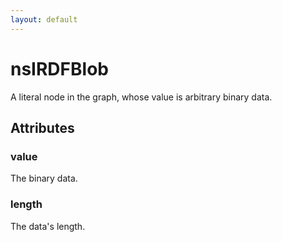 ```yaml
---
layout: default
---
```


# nsIRDFBlob #

A literal node in the graph, whose value is arbitrary
binary data.


## Attributes ##

### value ###

The binary data.


### length ###

The data's length.

